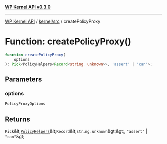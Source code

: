 [**WP Kernel API v0.3.0**](../../../README.md)

---

[WP Kernel API](../../../README.md) / [kernel/src](../README.md) / createPolicyProxy

# Function: createPolicyProxy()

```ts
function createPolicyProxy(
	options
): Pick<PolicyHelpers<Record<string, unknown>>, 'assert' | 'can'>;
```

## Parameters

### options

`PolicyProxyOptions`

## Returns

`Pick`\&lt;[`PolicyHelpers`](../type-aliases/PolicyHelpers.md)\&lt;`Record`\&lt;`string`, `unknown`\&gt;\&gt;, `"assert"` \| `"can"`\&gt;

